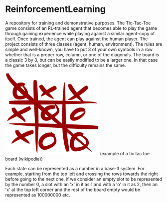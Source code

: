 # ReinforcementLearning
A repository for training and demonstrative purposes.
The Tic-Tac-Toe game consists of an RL-trained agent that becomes able to play the game through
gaining experience while playing against a similar agent-copy of itself. Once trained, the agent
can play against the human player.
The project consists of three classes (agent, human, environment).
The rules are simple and well-known, you have to put 3 of your own symbols in a row whether that is a proper row,
column, or one of the diagonals.
The board is a classic 3 by 3, but can be easily modified to be a larger one. In that case the game takes longer, but
the difficulty remains the same.


![TicTacToe](300px-Tic_tac_toe.svg[1].png)
(example of a tic tac toe board (wikipedia))

Each state can be represented as a number in a base-3 system. For example, starting from the top left and crossing the rows towards the right before going to the next one, if we consider an empty slot to be represented by the number 0, a slot with an 'x' in it as 1 and with a 'o' in it as 2, then an 'x' at the top left corner and the rest of the board empty would be represented as 100000000 etc.
